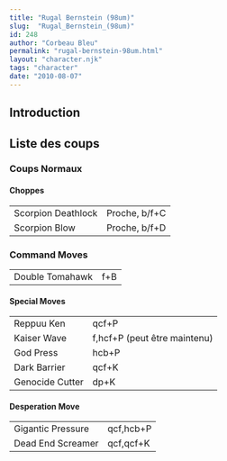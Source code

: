 ```yaml
---
title: "Rugal Bernstein (98um)"
slug:  "Rugal_Bernstein_(98um)"
id: 248
author: "Corbeau Bleu"
permalink: "rugal-bernstein-98um.html"
layout: "character.njk"
tags: "character"
date: "2010-08-07"
---
```


## Introduction

## Liste des coups

### Coups Normaux

#### Choppes

|                    |               |
|--------------------|---------------|
| Scorpion Deathlock | Proche, b/f+C |
| Scorpion Blow      | Proche, b/f+D |

### Command Moves

|                 |     |
|-----------------|-----|
| Double Tomahawk | f+B |

#### Special Moves

|                 |                              |
|-----------------|------------------------------|
| Reppuu Ken      | qcf+P                        |
| Kaiser Wave     | f,hcf+P (peut être maintenu) |
| God Press       | hcb+P                        |
| Dark Barrier    | qcf+K                        |
| Genocide Cutter | dp+K                         |

#### Desperation Move

|                   |           |
|-------------------|-----------|
| Gigantic Pressure | qcf,hcb+P |
| Dead End Screamer | qcf,qcf+K |
